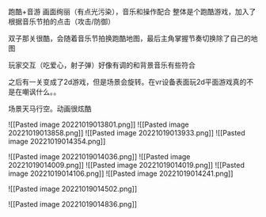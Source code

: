 跑酷+音游
画面绚丽（有点光污染），音乐和操作配合
整体是个跑酷游戏，加入了根据音乐节拍的点击（攻击/防御）

双子那关很酷，会随着音乐节拍换跑酷地图，最后主角掌握节奏切换除了自己的地图

玩家交互（吃爱心，射子弹）好像有调的和背景音乐有些符合

之后有一关变成了2d游戏，但是场景会旋转。在vr设备表面玩2d平面游戏真的不是在嘲讽什么。。

场景天马行空。动画很炫酷

![[Pasted image 20221019013801.png]]
![[Pasted image 20221019013858.png]]
![[Pasted image 20221019013933.png]]
![[Pasted image 20221019014354.png]]


![[Pasted image 20221019014036.png]]
![[Pasted image 20221019014009.png]]
![[Pasted image 20221019014019.png]]
![[Pasted image 20221019014106.png]]
![[Pasted image 20221019014241.png]]


![[Pasted image 20221019014502.png]]

![[Pasted image 20221019014836.png]]